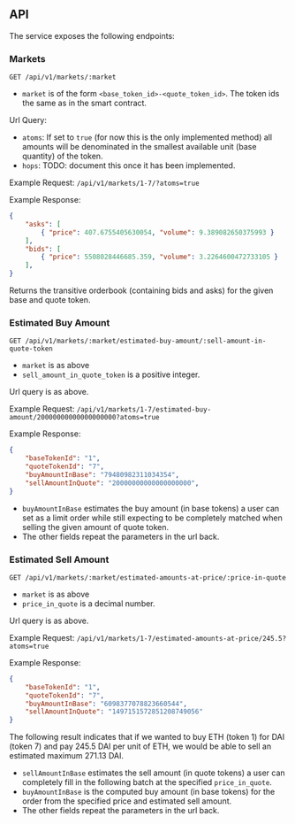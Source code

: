 ## API

The service exposes the following endpoints:

### Markets

`GET /api/v1/markets/:market`

* `market` is of the form `<base_token_id>-<quote_token_id>`. The token ids the same as in the smart contract.

Url Query:
* `atoms`: If set to `true` (for now this is the only implemented method) all amounts will be denominated in the smallest available unit (base quantity) of the token.
* `hops`: TODO: document this once it has been implemented.

Example Request: `/api/v1/markets/1-7/?atoms=true`

Example Response:

```json
{
    "asks": [
        { "price": 407.6755405630054, "volume": 9.389082650375993 }
    ],
    "bids": [
        { "price": 5508028446685.359, "volume": 3.2264600472733105 }
    ],
}
```

Returns the transitive orderbook (containing bids and asks) for the given base and quote token.

### Estimated Buy Amount

`GET /api/v1/markets/:market/estimated-buy-amount/:sell-amount-in-quote-token`

* `market` is as above
* `sell_amount_in_quote_token` is a positive integer.

Url query is as above.

Example Request: `/api/v1/markets/1-7/estimated-buy-amount/20000000000000000000?atoms=true`

Example Response:

```json
{
    "baseTokenId": "1",
    "quoteTokenId": "7",
    "buyAmountInBase": "79480982311034354",
    "sellAmountInQuote": "20000000000000000000",
}
```

* `buyAmountInBase` estimates the buy amount (in base tokens) a user can set as a limit order while still expecting to be completely matched when selling the given amount of quote token.
* The other fields repeat the parameters in the url back.

### Estimated Sell Amount

`GET /api/v1/markets/:market/estimated-amounts-at-price/:price-in-quote`

* `market` is as above
* `price_in_quote` is a decimal number.

Url query is as above.

Example Request: `/api/v1/markets/1-7/estimated-amounts-at-price/245.5?atoms=true`

Example Response:

```json
{
    "baseTokenId": "1",
    "quoteTokenId": "7",
    "buyAmountInBase": "6098377078823660544",
    "sellAmountInQuote": "1497151572851208749056"
}
```

The following result indicates that if we wanted to buy ETH (token 1) for DAI (token 7) and pay 245.5 DAI per unit of ETH, we would be able to sell an estimated maximum 271.13 DAI.

* `sellAmountInBase` estimates the sell amount (in quote tokens) a user can completely fill in the following batch at the specified `price_in_quote`.
* `buyAmountInBase` is the computed buy amount (in base tokens) for the order from the specified price and estimated sell amount.
* The other fields repeat the parameters in the url back.
